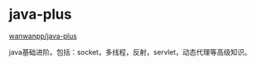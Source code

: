 
# java-plus

[wanwanpp/java-plus](https://github.com/wanwanpp/java-plus)

java基础进阶。包括：socket，多线程，反射，servlet，动态代理等高级知识。
